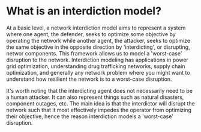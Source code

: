 # What is an interdiction model? 
At a basic level, a network interdiction model aims to represent a system where one agent, the defender, seeks to optimize some objective by operating the network while another agent, the attacker, seeks to optimize the same objective in the opposite direction by 'interdicting', or disrupting, networ components. This framework allows us to model a 'worst-case' disruption to the network. Interdiction modeling has applications in power grid optimization, understanding drug trafficking networks, supply chain optimization, and generally any network problem where you might want to understand how resilient the network is to a worst-case disruption. 

It's worth noting that the interdicting agent does not necessarily need to be a human attacker. It can also represent things such as natural disasters, component outages, etc. The main idea is that the interdictor will disrupt the network  such that it most effectively impedes the operator from optimizing their objective, hence the reason interdiction models a 'worst-case' disruption. 
